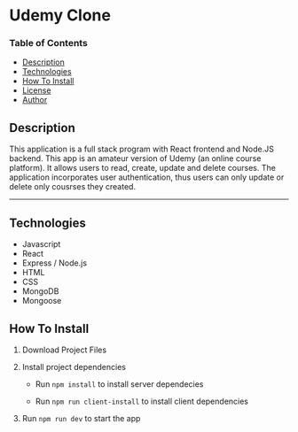 # Udemy Clone

### Table of Contents

- [Description](#Description)
- [Technologies](#Technologies)
- [How To Install](#How-To-Install)
- [License](#License)
- [Author](#Author)

## Description

This application is a full stack program with React frontend and Node.JS backend. This app is an amateur version of Udemy (an online course platform). It allows users to read, create, update and delete courses. The application incorporates user authentication, thus users can only update or delete only cousrses they created.


---

## Technologies

- Javascript
- React
- Express / Node.js
- HTML
- CSS
- MongoDB
- Mongoose

## How To Install

1. Download Project Files

2. Install project dependencies
    - Run `npm install` to install server dependecies
    
    - Run `npm run client-install` to install client dependencies
  
3. Run `npm run dev` to start the app

